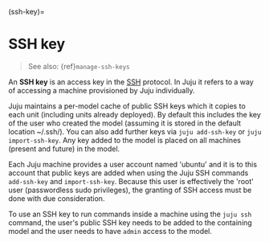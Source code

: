 (ssh-key)=
# SSH key

> See also: {ref}`manage-ssh-keys`

<!--TODO: SEE IF WE NEED TO INCORPORATE THIS SOMEWHERE TOO:
### Model creators and SSH keys

When a controller is either created or registered a passphraseless SSH keypair will be generated and placed under `~/.local/share/juju/ssh`. The public key `juju_id_rsa.pub`, as well as a possibly existing `~/.ssh/id_rsa.pub`, will be placed within any newly-created model.

This means that a model creator will always be able to connect to any machine within that model (with `juju ssh`) without having to add keys since the creator is also granted 'admin' model access by default.
-->

An **SSH key** is an access  key in the [SSH](https://www.ssh.com/academy/ssh-keys) protocol. In Juju it refers to a way of accessing a machine provisioned by Juju individually.

Juju maintains a per-model cache of public SSH keys which it copies to each unit (including units already deployed). By default this includes the key of the user who created the model (assuming it is stored in the default location ~/.ssh/). You can also add further keys via `juju add-ssh-key` or `juju import-ssh-key`. Any key added to the model is placed on all machines (present and future) in the model.

Each Juju machine provides a user account named 'ubuntu' and it is to this account that public keys are added when using the Juju SSH commands `add-ssh-key` and `import-ssh-key`. Because this user is effectively the 'root' user (passwordless sudo privileges), the granting of SSH access must be done with due consideration.

To use an SSH key to run commands inside a machine using the `juju ssh` command, the user's public SSH key needs to be added to the containing model and the user needs to have `admin` access to the model.

